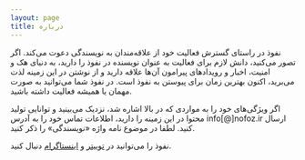 ```yaml
---
layout: page
title: درباره
---
```


نفوذ در راستای گسترش فعالیت خود از علاقه‌مندان به نویسندگی دعوت می‌کند. اگر تصور می‌کنید، دانش لازم برای فعالیت به عنوان نویسنده در نفوذ را دارید، به دنیای هک و امنیت، اخبار و رویدادهای پیرامون آن‌ها علاقه دارید و از نوشتن در این زمینه لذت می‌برید، اکنون بهترین زمان برای پیوستن به نفوذ است. در نفوذ شما می‌توانید به صورت مهمان یا همیشه فعالیت داشته باشید.

اگر ویژگی‌های خود را به مواردی که در بالا اشاره شد، نزدیک می‌بینید و توانایی تولید محتوا در این زمینه را دارید، اطلاعات تماس خود را به آدرس info[@]nofoz.ir ارسال کنید. لطفا در موضوع نامه واژه «نویسندگی» را ذکر کنید.

نفوذ را می&zwnj;توانید در [توییتر](https://twitter.com/nofoz_ir/) و [اینستاگرام](https://www.instagram.com/nofoz.ir) دنبال کنید.
